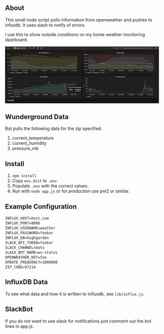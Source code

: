 
## About

This small node script pulls information from openweather and pushes to infuxdb.
It uses slack to notify of errors.

I use this to show outside conditions on my home weather monitoring dashboard.

![Grafana](/grafana.png)


## Wunderground Data

Bot pulls the following data for the zip specified.

1. current_temperature
1. current_humidity
1. pressure_mb


## Install

1. `npm install`
1. Copy `env.dist` to `.env`
1. Populate `.env` with the correct values.
1. Run with ```node app.js``` or for _production_ use pm2 or similar.

## Example Configuration

```
INFLUX_HOST=host.com
INFLUX_PORT=8086
INFLUX_USERNAME=weather
INFLUX_PASSWORD=foobar
INFLUX_DB=highgarden
SLACK_API_TOKEN=foobar
SLACK_CHANNEL=bots
SLACK_BOT_NAME=wu-status
OPENWEATHER_KEY=foo
UPDATE_FREQUENCY=1800000
ZIP_CODE=97214
```

## InfluxDB Data

To see what data and how it is written to influxdb, see ```lib/influx.js```.


## SlackBot

If you do not want to use slack for notifications just comment out the bot lines in app.js.


